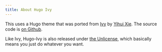 ```yaml
---
title: About Hugo Ivy
---
```


This uses a Hugo theme that was ported from [Ivy](https://github.com/dmulholland/ivy) by [Yihui Xie](https://yihui.name). The source code is [on Github](https://github.com/yihui/hugo-ivy).

Like Ivy, Hugo-Ivy is also released under [the Unlicense](https://en.wikipedia.org/wiki/Unlicense), which basically means you just do whatever you want.

